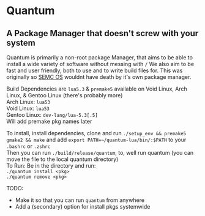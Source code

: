 # Quantum
## A Package Manager that doesn't screw with your system

Quantum is primarily a non-root package Manager, that aims to be able to install a wide variety of software without messing with `/`
We also aim to be fast and user friendly, both to use and to write build files for. This was originally so [SEMC OS](https://github.com/semissioncontrol/semcOS) wouldnt have death by it's own package manager.<br>

Build Dependencies are `lua5.3` & `premake5` available on Void Linux, Arch Linux, & Gentoo Linux (there's probably more)<br>
Arch Linux: `lua53`<br>
Void Linux: `lua53`<br>
Gentoo Linux: `dev-lang/lua-5.3[.5]`
<br>Will add premake pkg names later

To install, install dependencies, clone and run
`./setup_env && premake5 gmake2 && make` and add `export PATH=~/quantum-lua/bin/:$PATH` to your `.bashrc` or `.zshrc`<br>
Then you can run `./build/release/quantum`, to, well run quantum (you can move the file to the local quantum directory)<br>
To Run:
Be in the directory and run:<br>
  `./quantum install <pkg>`<br>
  `./quantum remove <pkg>`<br>

TODO:
* Make it so that you can run `quantum` from anywhere
* Add a (secondary) option for install pkgs systemwide
